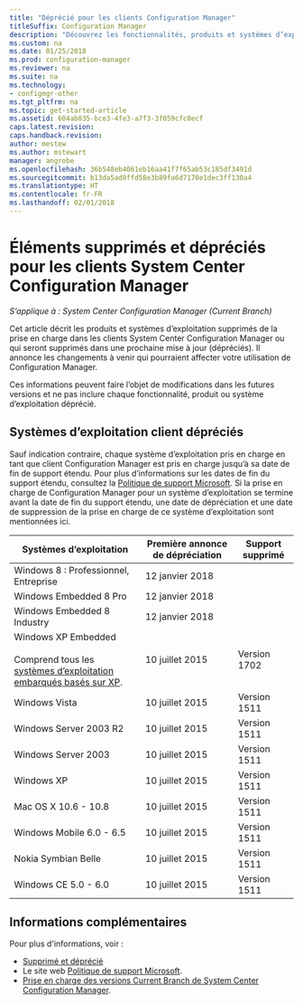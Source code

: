 ```yaml
---
title: "Déprécié pour les clients Configuration Manager"
titleSuffix: Configuration Manager
description: "Découvrez les fonctionnalités, produits et systèmes d’exploitation que System Center Configuration Manager ne prend plus en charge pour les clients."
ms.custom: na
ms.date: 01/25/2018
ms.prod: configuration-manager
ms.reviewer: na
ms.suite: na
ms.technology:
- configmgr-other
ms.tgt_pltfrm: na
ms.topic: get-started-article
ms.assetid: 604ab835-bce3-4fe3-a7f3-3f059cfc0ecf
caps.latest.revision: 
caps.handback.revision: 
author: mestew
ms.author: mstewart
manager: angrobe
ms.openlocfilehash: 36b548eb4061eb16aa41f7f65ab53c185df3491d
ms.sourcegitcommit: b13da5ad8ffd58e3b89fa6d7170e1dec3ff130a4
ms.translationtype: HT
ms.contentlocale: fr-FR
ms.lasthandoff: 02/01/2018
---
```

# <a name="removed-and-deprecated-items-for-system-center-configuration-manager-clients"></a>Éléments supprimés et dépréciés pour les clients System Center Configuration Manager

*S’applique à : System Center Configuration Manager (Current Branch)*

Cet article décrit les produits et systèmes d’exploitation supprimés de la prise en charge dans les clients System Center Configuration Manager ou qui seront supprimés dans une prochaine mise à jour (dépréciés). Il annonce les changements à venir qui pourraient affecter votre utilisation de Configuration Manager.  

Ces informations peuvent faire l’objet de modifications dans les futures versions et ne pas inclure chaque fonctionnalité, produit ou système d’exploitation déprécié.  

## <a name="deprecated-client-operating-systems"></a>Systèmes d’exploitation client dépréciés  

 Sauf indication contraire, chaque système d’exploitation pris en charge en tant que client Configuration Manager est pris en charge jusqu’à sa date de fin de support étendu. Pour plus d’informations sur les dates de fin du support étendu, consultez la [Politique de support Microsoft](https://support.microsoft.com/lifecycle). Si la prise en charge de Configuration Manager pour un système d’exploitation se termine avant la date de fin du support étendu, une date de dépréciation et une date de suppression de la prise en charge de ce système d’exploitation sont mentionnées ici.  

|**Systèmes d’exploitation**|**Première annonce de dépréciation**|**Support supprimé**|  
|-|-|-|
|Windows 8 : Professionnel, Entreprise|12 janvier 2018||
|Windows Embedded 8 Pro|12 janvier 2018||
|Windows Embedded 8 Industry|12 janvier 2018||
|Windows XP Embedded <br><br> Comprend tous les [systèmes d’exploitation embarqués basés sur XP](/sccm/core/plan-design/configs/supported-operating-systems-for-clients-and-devices#windows-embedded-computers).|10 juillet 2015|Version 1702| 
|Windows Vista|10 juillet 2015|Version 1511| 
|Windows Server 2003 R2|10 juillet 2015|Version 1511|
|Windows Server 2003|10 juillet 2015|Version 1511|   
|Windows XP|10 juillet 2015|Version 1511|  
|Mac OS X 10.6 - 10.8|10 juillet 2015|Version 1511|  
|Windows Mobile 6.0 - 6.5|10 juillet 2015|Version 1511|  
|Nokia Symbian Belle|10 juillet 2015|Version 1511|  
|Windows CE 5.0 - 6.0|10 juillet 2015|Version 1511|  


## <a name="more-information"></a>Informations complémentaires
Pour plus d'informations, voir :
 - [Supprimé et déprécié](/sccm/core/plan-design/changes/deprecated/removed-and-deprecated)
 - Le site web [Politique de support Microsoft](https://support.microsoft.com/lifecycle).
 - [Prise en charge des versions Current Branch de System Center Configuration Manager](/sccm/core/servers/manage/current-branch-versions-supported).